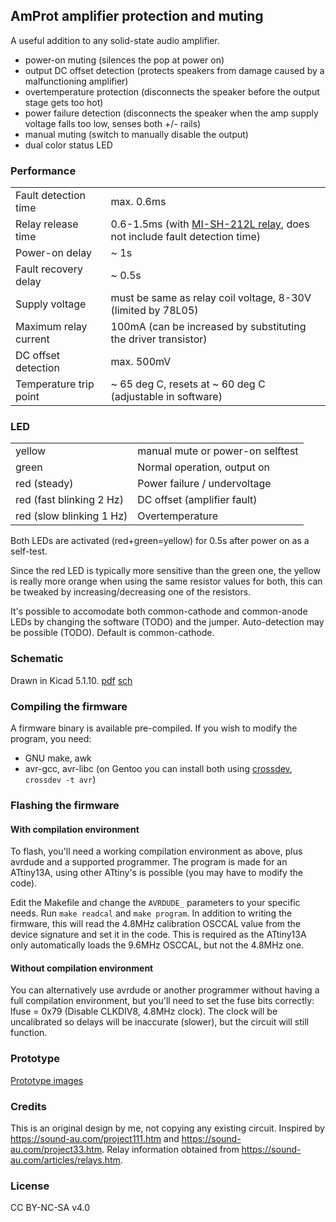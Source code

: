 ## AmProt amplifier protection and muting

A useful addition to any solid-state audio amplifier.

- power-on muting (silences the pop at power on)
- output DC offset detection (protects speakers from damage caused by a malfunctioning amplifier)
- overtemperature protection (disconnects the speaker before the output stage gets too hot)
- power failure detection (disconnects the speaker when the amp supply voltage falls too low, senses both +/- rails)
- manual muting (switch to manually disable the output)
- dual color status LED

### Performance

|			|	|
| --------------------	| ---------- |
| Fault detection time	| max. 0.6ms |
| Relay release time	| 0.6-1.5ms (with [MI-SH-212L relay](https://www.goodsky.com.tw/en/relays/general-purpose-relay/71-mi-2p-relay), does not include fault detection time) |
| Power-on delay	| ~ 1s |
| Fault recovery delay	| ~ 0.5s |
| Supply voltage	| must be same as relay coil voltage, 8-30V (limited by 78L05) |
| Maximum relay current	| 100mA (can be increased by substituting the driver transistor) |
| DC offset detection	| max. 500mV |
| Temperature trip point | ~ 65 deg C, resets at ~ 60 deg C (adjustable in software) |

### LED

|	|	|
| ----- | ----- |
| yellow | manual mute or power-on selftest |
| green | Normal operation, output on |
| red (steady) | Power failure / undervoltage |
| red (fast blinking 2 Hz) | DC offset (amplifier fault) |
| red (slow blinking 1 Hz) | Overtemperature |

Both LEDs are activated (red+green=yellow) for 0.5s after power on as a self-test.

Since the red LED is typically more sensitive than the green one, the yellow is really more orange when using the same resistor values for both, this can be tweaked by increasing/decreasing one of the resistors.

It's possible to accomodate both common-cathode and common-anode LEDs by changing the software (TODO) and the jumper. Auto-detection may be possible (TODO). Default is common-cathode.

### Schematic

Drawn in Kicad 5.1.10. [pdf](amprot_v1/amprot_v1.pdf) [sch](amprot_v1/amprot_v1.sch)

### Compiling the firmware

A firmware binary is available pre-compiled. If you wish to modify the program, you need:
- GNU make, awk
- avr-gcc, avr-libc (on Gentoo you can install both using [crossdev](https://wiki.gentoo.org/wiki/Crossdev), `crossdev -t avr`)

### Flashing the firmware

#### With compilation environment

To flash, you'll need a working compilation environment as above, plus avrdude and a supported programmer. The program is made for an ATtiny13A, using other ATtiny's is possible (you may have to modify the code).

Edit the Makefile and change the `AVRDUDE_` parameters to your specific needs. Run `make readcal` and `make program`. In addition to writing the firmware, this will read the 4.8MHz calibration OSCCAL value from the device signature and set it in the code. This is required as the ATtiny13A only automatically loads the 9.6MHz OSCCAL, but not the 4.8MHz one.

#### Without compilation environment

You can alternatively use avrdude or another programmer without having a full compilation environment, but you'll need to set the fuse bits correctly: lfuse = 0x79 (Disable CLKDIV8, 4.8MHz clock). The clock will be uncalibrated so delays will be inaccurate (slower), but the circuit will still function.

### Prototype

[Prototype images](prototype/index.md)

### Credits

This is an original design by me, not copying any existing circuit. Inspired by <https://sound-au.com/project111.htm> and <https://sound-au.com/project33.htm>. Relay information obtained from <https://sound-au.com/articles/relays.htm>.

### License

CC BY-NC-SA v4.0
